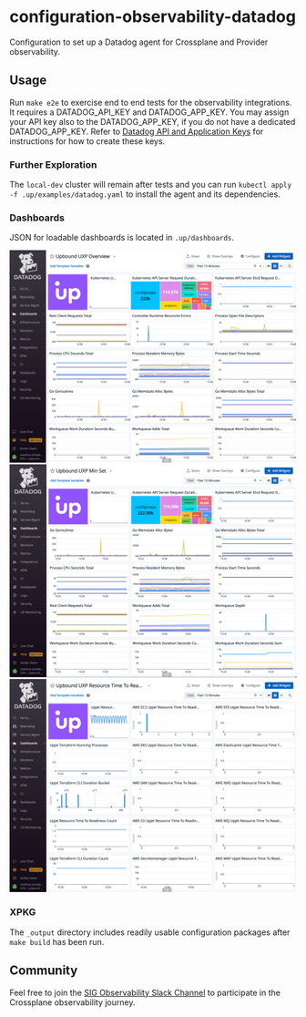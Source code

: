 # configuration-observability-datadog
Configuration to set up a Datadog agent for Crossplane 
and Provider observability.

## Usage
Run `make e2e` to exercise end to end tests for the observability
integrations. It requires a DATADOG_API_KEY and DATADOG_APP_KEY. 
You may assign your API key also to the DATADOG_APP_KEY, if you
do not have a dedicated DATADOG_APP_KEY. Refer to
[Datadog API and Application Keys](https://docs.datadoghq.com/account_management/api-app-keys/)
for instructions for how to create these keys.

### Further Exploration
The `local-dev` cluster will remain after tests and you can run
`kubectl apply -f .up/examples/datadog.yaml` to install the agent
 and its dependencies.

### Dashboards
JSON for loadable dashboards is located in `.up/dashboards`.

![Upbound UXP Overview](.up/dashboards/upbound_uxp_overview.png)
![Upbound UXP Min Set](.up/dashboards/upbound_uxp_min_set.png)
![Upbound UXP MR TTR](.up/dashboards/upbound_uxp_mr_ttr.png)

### XPKG
The `_output` directory includes readily usable configuration packages
after `make build` has been run.

## Community
Feel free to join the
[SIG Observability Slack Channel](https://crossplane.slack.com/archives/C061GNH3LA0)
to participate in the Crossplane observability journey.
